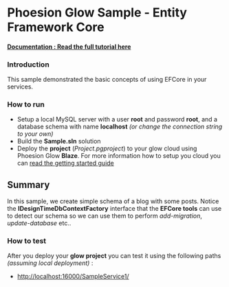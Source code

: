 # Phoesion Glow Sample - Entity Framework Core


#### [Documentation : Read the full tutorial here](https://glow-docs.phoesion.com/articles/)


### Introduction
This sample demonstrated the basic concepts of using EFCore in your services.


### How to run
- Setup a local MySQL server with a user **root** and password **root**, and a database schema with name **localhost** *(or change the connection string to your own)*
- Build the **Sample.sln** solution
- Deploy the **project** (*Project.pgproject*) to your glow cloud using Phoesion Glow **Blaze**. For more information how to setup you cloud you can [read the getting started guide](https://glow-docs.phoesion.com/getting_started/DevMachine_Setup.html)


## Summary
In this sample, we create simple schema of a blog with some posts. Notice the **IDesignTimeDbContextFactory<dbSchemaContext>** interface that the **EFCore tools** can use to detect our schema so we can use them to perform *add-migration*, *update-database* etc..


### How to test
After you deploy your **glow project** you can test it using the following paths *(assuming local deployment)* :

- [http://localhost:16000/SampleService1/](http://localhost:16000/SampleService1/) 



